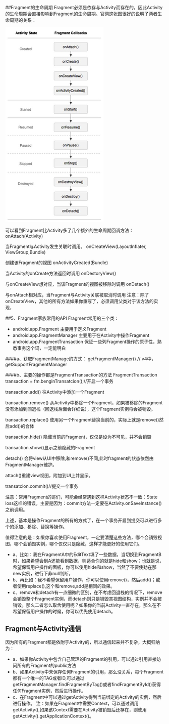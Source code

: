##Fragment的生命周期
Fragment必须是依存与Activity而存在的，因此Activity的生命周期会直接影响到Fragment的生命周期。官网这张图很好的说明了两者生命周期的关系：

![image](../pic/0061.jpg)

可以看到Fragment比Activity多了几个额外的生命周期回调方法：
    onAttach(Activity)

当Fragment与Activity发生关联时调用。
    onCreateView(LayoutInflater, ViewGroup,Bundle)

创建该Fragment的视图
    onActivityCreated(Bundle)

当Activity的onCreate方法返回时调用
    onDestoryView()

与onCreateView想对应，当该Fragment的视图被移除时调用
    onDetach()

与onAttach相对应，当Fragment与Activity关联被取消时调用
注意：除了onCreateView，其他的所有方法如果你重写了，必须调用父类对于该方法的实现，


##5、Fragment家族常用的API
Fragment常用的三个类：

- android.app.Fragment 主要用于定义Fragment
- android.app.FragmentManager 主要用于在Activity中操作Fragment
- android.app.FragmentTransaction 保证一些列Fragment操作的原子性，熟悉事务这个词，一定能明白

####a、获取FragmentManage的方式：
getFragmentManager() // v4中，getSupportFragmentManager

####b、主要的操作都是FragmentTransaction的方法
FragmentTransaction transaction = fm.benginTransatcion();//开启一个事务

transaction.add() 往Activity中添加一个Fragment

transaction.remove() 
从Activity中移除一个Fragment，如果被移除的Fragment没有添加到回退栈（回退栈后面会详细说），这个Fragment实例将会被销毁。

transaction.replace()
使用另一个Fragment替换当前的，实际上就是remove()然后add()的合体

transaction.hide()
隐藏当前的Fragment，仅仅是设为不可见，并不会销毁

transaction.show()显示之前隐藏的Fragment

detach()
会将view从UI中移除,和remove()不同,此时fragment的状态依然由FragmentManager维护。

attach()重建view视图，附加到UI上并显示。

transatcion.commit()//提交一个事务

注意：常用Fragment的哥们，可能会经常遇到这样Activity状态不一致：State loss这样的错误。主要是因为：commit方法一定要在Activity.onSaveInstance()之前调用。

上述，基本是操作Fragment的所有的方式了，在一个事务开启到提交可以进行多个的添加、移除、替换等操作。

值得注意的是：如果你喜欢使用Fragment，一定要清楚这些方法，哪个会销毁视图，哪个会销毁实例，哪个仅仅只是隐藏，这样才能更好的使用它们。

- a、比如：我在FragmentA中的EditText填了一些数据，当切换到FragmentB时，如果希望会到A还能看到数据，则适合你的就是hide和show；也就是说，希望保留用户操作的面板，你可以使用hide和show，当然了不要使劲在那new实例，进行下非null判断。
- b、再比如：我不希望保留用户操作，你可以使用remove()，然后add()；或者使用replace(),这个和remove,add是相同的效果。
- c、remove和detach有一点细微的区别，在不考虑回退栈的情况下，remove会销毁整个Fragment实例，而detach则只是销毁其视图结构，实例并不会被销毁。那么二者怎么取舍使用呢？如果你的当前Activity一直存在，那么在不希望保留用户操作的时候，你可以优先使用detach。


## Fragment与Activity通信
因为所有的Fragment都是依附于Activity的，所以通信起来并不复杂，大概归纳为：

- a、如果你Activity中包含自己管理的Fragment的引用，可以通过引用直接访问所有的Fragment的public方法
- b、如果Activity中未保存任何Fragment的引用，那么没关系，每个Fragment都有一个唯一的TAG或者ID,可以通过getFragmentManager.findFragmentByTag()或者findFragmentById()获得任何Fragment实例，然后进行操作。
- c、在Fragment中可以通过getActivity得到当前绑定的Activity的实例，然后进行操作。
注：如果在Fragment中需要Context，可以通过调用getActivity(),如果该Context需要在Activity被销毁后还存在，则使用getActivity().getApplicationContext()。
